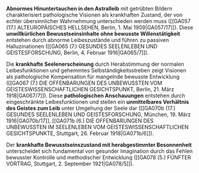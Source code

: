 
**Abnormes Hinuntertauchen in den Astralleib** mit getrübten Bildern charakterisiert pathologische Visionen als krankhaften Zustand, der von echter übersinnlicher Wahrnehmung unterschieden werden muss ([[GA057 (17.) ALTEUROPÄISCHES HELLSEHEN, Berlin, 1. Mai 1909|GA057/17]]). Diese **unwillkürlichen Bewusstseinsinhalte ohne bewusste Willenstätigkeit** entstehen durch abnorme Leibeszustände und führen zu passiven Halluzinationen ([[GA065 (7.) GESUNDES SEELENLEBEN UND GEISTESFORSCHUNG, Berlin, 4. Februar 1916|GA065/7]]).

Die **krankhafte Seelenerscheinung** durch Herabstimmung der normalen Leibesfunktionen und gehemmtes Selbständigkeitsstreben zeigt Visionen als pathologische Kompensation für mangelnde bewusste Entwicklung ([[GA067 (7.) DIE OFFENBARUNGEN DES UNBEWUSSTEN VOM GEISTESWISSENSCHAFTLICHEN GESICHTSPUNKT, Berlin, 21. März 1918|GA067/7]]). Diese **pathologischen Anschauungen** entstehen durch eingeschränkte Leibesfunktionen und stellen ein **unmittelbares Verhältnis des Geistes zum Leib** unter Umgehung der Seele dar ([[GA070b (17.) GESUNDES SEELENLEBEN UND GEISTESFORSCHUNG, München, 19. März 1916|GA070b/17]], [[GA071b (6.) DIE OFFENBARUNGEN DES UNBEWUSSTEN IM SEELENLEBEN VOM GEISTESWISSENSCHAFTLICHEN GESICHTSPUNKTE, Stuttgart, 26. Februar 1918|GA071b/6]]).

Der **krankhafte Bewusstseinszustand mit herabgestimmter Besonnenheit** unterscheidet sich fundamental von gesunder Imagination durch das Fehlen bewusster Kontrolle und methodischer Entwicklung ([[GA078 (5.) FÜNFTER VORTRAG, Stuttgart, 2. September 1921|GA078/5]]).
